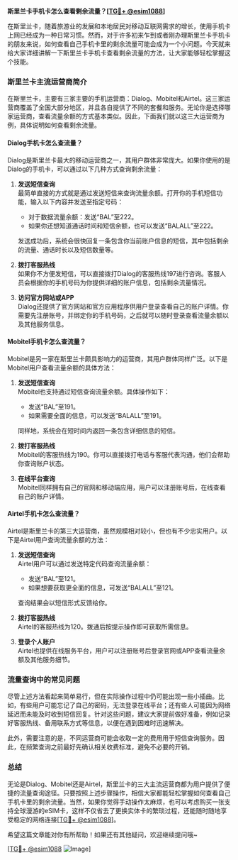 **斯里兰卡手机卡怎么查看剩余流量？[[TG💪+ @esim1088](https://t.me/s/esim1088)]**

在斯里兰卡，随着旅游业的发展和本地居民对移动互联网需求的增长，使用手机卡上网已经成为一种日常习惯。然而，对于许多初来乍到或者刚办理斯里兰卡手机卡的朋友来说，如何查看自己手机卡里的剩余流量可能会成为一个小问题。今天就来给大家详细讲解一下斯里兰卡手机卡查看剩余流量的方法，让大家能够轻松掌握这个技能。

### 斯里兰卡主流运营商简介

在斯里兰卡，主要有三家主要的手机运营商：Dialog、Mobitel和Airtel。这三家运营商覆盖了全国大部分地区，并且各自提供了不同的套餐和服务。无论你是选择哪家运营商，查看流量余额的方式基本类似。因此，下面我们就以这三大运营商为例，具体说明如何查看剩余流量。

#### Dialog手机卡怎么查流量？

Dialog是斯里兰卡最大的移动运营商之一，其用户群体非常庞大。如果你使用的是Dialog的手机卡，可以通过以下几种方式查询剩余流量：

1. **发送短信查询**  
   最简单直接的方式就是通过发送短信来查询流量余额。打开你的手机短信功能，输入以下内容并发送至指定号码：
   - 对于数据流量余额：发送“BAL”至222。
   - 如果你还想知道通话时间和短信余额，也可以发送“BALALL”至222。
   
   发送成功后，系统会很快回复一条包含你当前账户信息的短信，其中包括剩余的流量、通话时长以及短信数量等。

2. **拨打客服热线**  
   如果你不方便发短信，可以直接拨打Dialog的客服热线197进行咨询。客服人员会根据你的手机号码为你提供详细的账户信息，包括剩余流量情况。

3. **访问官方网站或APP**  
   Dialog还提供了官方网站和官方应用程序供用户登录查看自己的账户详情。你需要先注册账号，并绑定你的手机号码，之后就可以随时登录查看流量余额以及其他服务信息。

#### Mobitel手机卡怎么查流量？

Mobitel是另一家在斯里兰卡颇具影响力的运营商，其用户群体同样广泛。以下是Mobitel用户查看流量余额的具体方法：

1. **发送短信查询**  
   Mobitel也支持通过短信查询流量余额。具体操作如下：
   - 发送“BAL”至191。
   - 如果需要全面的信息，可以发送“BALALL”至191。
   
   同样地，系统会在短时间内返回一条包含详细信息的短信。

2. **拨打客服热线**  
   Mobitel的客服热线为190。你可以直接拨打电话与客服代表沟通，他们会帮助你查询账户状态。

3. **在线平台查询**  
   Mobitel同样拥有自己的官网和移动端应用，用户可以注册账号后，在线查看自己的账户详情。

#### Airtel手机卡怎么查流量？

Airtel是斯里兰卡的第三大运营商，虽然规模相对较小，但也有不少忠实用户。以下是Airtel用户查询流量余额的方法：

1. **发送短信查询**  
   Airtel用户可以通过发送特定代码查询流量余额：
   - 发送“BAL”至121。
   - 如果想要获取更全面的信息，可发送“BALALL”至121。
   
   查询结果会以短信形式反馈给你。

2. **拨打客服热线**  
   Airtel的客服热线为120。拨通后按提示操作即可获取所需信息。

3. **登录个人账户**  
   Airtel也提供在线服务平台，用户可以注册账号后登录官网或APP查看流量余额及其他服务细节。

### 流量查询中的常见问题

尽管上述方法看起来简单易行，但在实际操作过程中仍可能出现一些小插曲。比如，有些用户可能忘记了自己的密码，无法登录在线平台；还有些人可能因为网络延迟而未能及时收到短信回复。针对这些问题，建议大家提前做好准备，例如记录好客服热线、备用联系方式等信息，以便在遇到困难时迅速解决。

此外，需要注意的是，不同运营商可能会收取一定的费用用于短信查询服务。因此，在频繁查询之前最好先确认相关收费标准，避免不必要的开销。

### 总结

无论是Dialog、Mobitel还是Airtel，斯里兰卡的三大主流运营商都为用户提供了便捷的流量查询途径。只要按照上述步骤操作，相信大家都能轻松掌握如何查看自己手机卡里的剩余流量。当然，如果你觉得手动操作太麻烦，也可以考虑购买一张支持全球漫游的eSIM卡，这样不仅省去了更换实体卡的繁琐过程，还能随时随地享受稳定的网络连接[[TG💪+ @esim1088](https://t.me/s/esim1088)]。

希望这篇文章能对你有所帮助！如果还有其他疑问，欢迎继续提问哦~

[[TG💪+ @esim1088](https://t.me/s/esim1088) ![Image](https://i.postimg.cc/4NQfJmqS/Snipaste-2025-05-13-00-14-12.png)]
